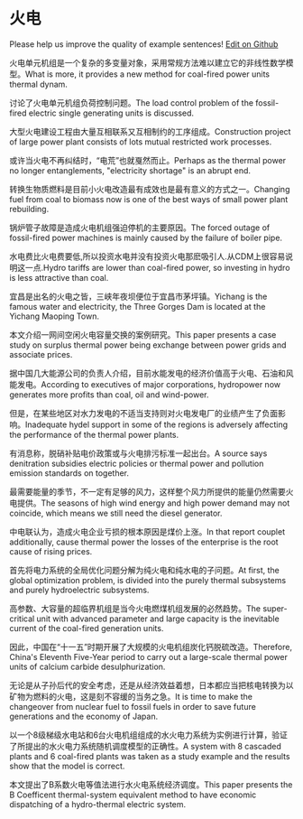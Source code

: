 # 火电

Please help us improve the quality of example sentences! [Edit on Github](https://github.com/jiyushe/jiyu-example-sentence-source/blob/main/chinese/huodian.md)

<p><span class="chinese">火电单元机组是一个复杂的多变量对象，采用常规方法难以建立它的非线性数学模型。</span><span class="english">What is more, it provides a new method for coal-fired power units thermal dynam.</span></p>

<p><span class="chinese">讨论了火电单元机组负荷控制问题。</span><span class="english">The load control problem of the fossil-fired electric single generating units is discussed.</span></p>

<p><span class="chinese">大型火电建设工程由大量互相联系又互相制约的工序组成。</span><span class="english">Construction project of large power plant consists of lots mutual restricted work processes.</span></p>

<p><span class="chinese">或许当火电不再纠结时，“电荒”也就戛然而止。</span><span class="english">Perhaps as the thermal power no longer entanglements, "electricity shortage" is an abrupt end.</span></p>

<p><span class="chinese">转换生物质燃料是目前小火电改造最有成效也是最有意义的方式之一。</span><span class="english">Changing fuel from coal to biomass now is one of the best ways of small power plant rebuilding.</span></p>

<p><span class="chinese">锅炉管子故障是造成火电机组强迫停机的主要原因。</span><span class="english">The forced outage of fossil-fired power machines is mainly caused by the failure of boiler pipe.</span></p>

<p><span class="chinese">水电费比火电费要低,所以投资水电并没有投资火电那麽吸引人.从CDM上很容易说明这一点.</span><span class="english">Hydro tariffs are lower than coal-fired power, so investing in hydro is less attractive than coal.</span></p>

<p><span class="chinese">宜昌是出名的火电之皆，三峡年夜坝便位于宜昌市茅坪镇。</span><span class="english">Yichang is the famous water and electricity, the Three Gorges Dam is located at the Yichang Maoping Town.</span></p>

<p><span class="chinese">本文介绍一网间空闲火电容量交换的案例研究。</span><span class="english">This paper presents a case study on surplus thermal power being exchange between power grids and associate prices.</span></p>

<p><span class="chinese">据中国几大能源公司的负责人介绍，目前水能发电的经济价值高于火电、石油和风能发电。</span><span class="english">According to executives of major corporations, hydropower now generates more profits than coal, oil and wind-power.</span></p>

<p><span class="chinese">但是，在某些地区对水力发电的不适当支持则对火电发电厂的业绩产生了负面影响。</span><span class="english">Inadequate hydel support in some of the regions is adversely affecting the performance of the thermal power plants.</span></p>

<p><span class="chinese">有消息称，脱硝补贴电价政策或与火电排污标准一起出台。</span><span class="english">A source says denitration subsidies electric policies or thermal power and pollution emission standards on together.</span></p>

<p><span class="chinese">最需要能量的季节，不一定有足够的风力，这样整个风力所提供的能量仍然需要火电提供。</span><span class="english">The seasons of high wind energy and high power demand may not coincide, which means we still need the diesel generator.</span></p>

<p><span class="chinese">中电联认为，造成火电企业亏损的根本原因是煤价上涨。</span><span class="english">In that report couplet additionally, cause thermal power the losses of the enterprise is the root cause of rising prices.</span></p>

<p><span class="chinese">首先将电力系统的全局优化问题分解为纯火电和纯水电的子问题。</span><span class="english">At first, the global optimization problem, is divided into the purely thermal subsystems and purely hydroelectric subsystems.</span></p>

<p><span class="chinese">高参数、大容量的超临界机组是当今火电燃煤机组发展的必然趋势。</span><span class="english">The super-critical unit with advanced parameter and large capacity is the inevitable current of the coal-fired generation units.</span></p>

<p><span class="chinese">因此，中国在“十一五”时期开展了大规模的火电机组炭化钙脱硫改造。</span><span class="english">Therefore, China's Eleventh Five-Year period to carry out a large-scale thermal power units of calcium carbide desulphurization.</span></p>

<p><span class="chinese">无论是从子孙后代的安全考虑，还是从经济效益着想，日本都应当把核电转换为以矿物为燃料的火电，这是刻不容缓的当务之急。</span><span class="english">It is time to make the changeover from nuclear fuel to fossil fuels in order to save future generations and the economy of Japan.</span></p>

<p><span class="chinese">以一个8级梯级水电站和6台火电机组组成的水火电力系统为实例进行计算，验证了所提出的水火电力系统随机调度模型的正确性。</span><span class="english">A system with 8 cascaded plants and 6 coal-fired plants was taken as a study example and the results show that the model is correct.</span></p>

<p><span class="chinese">本文提出了B系数火电等值法进行水火电系统经济调度。</span><span class="english">This paper presents the B Coefficent thermal-system equivalent method to have economic dispatching of a hydro-thermal electric system.</span></p>


